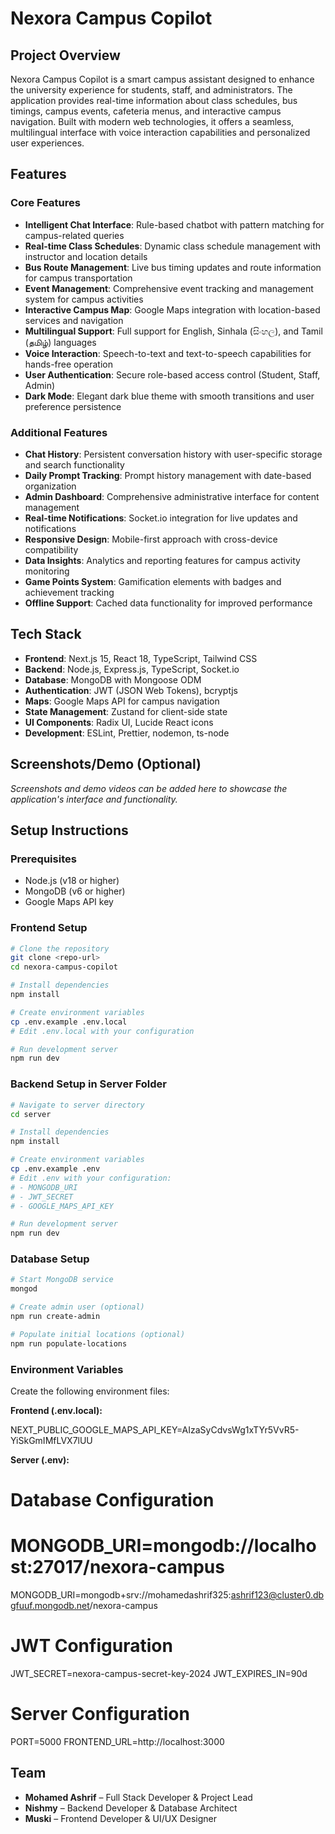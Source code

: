 # Nexora Campus Copilot

## Project Overview

Nexora Campus Copilot is a smart campus assistant designed to enhance the university experience for students, staff, and administrators. The application provides real-time information about class schedules, bus timings, campus events, cafeteria menus, and interactive campus navigation. Built with modern web technologies, it offers a seamless, multilingual interface with voice interaction capabilities and personalized user experiences.

## Features

### Core Features

- **Intelligent Chat Interface**: Rule-based chatbot with pattern matching for campus-related queries
- **Real-time Class Schedules**: Dynamic class schedule management with instructor and location details
- **Bus Route Management**: Live bus timing updates and route information for campus transportation
- **Event Management**: Comprehensive event tracking and management system for campus activities
- **Interactive Campus Map**: Google Maps integration with location-based services and navigation
- **Multilingual Support**: Full support for English, Sinhala (සිංහල), and Tamil (தமிழ்) languages
- **Voice Interaction**: Speech-to-text and text-to-speech capabilities for hands-free operation
- **User Authentication**: Secure role-based access control (Student, Staff, Admin)
- **Dark Mode**: Elegant dark blue theme with smooth transitions and user preference persistence

### Additional Features

- **Chat History**: Persistent conversation history with user-specific storage and search functionality
- **Daily Prompt Tracking**: Prompt history management with date-based organization
- **Admin Dashboard**: Comprehensive administrative interface for content management
- **Real-time Notifications**: Socket.io integration for live updates and notifications
- **Responsive Design**: Mobile-first approach with cross-device compatibility
- **Data Insights**: Analytics and reporting features for campus activity monitoring
- **Game Points System**: Gamification elements with badges and achievement tracking
- **Offline Support**: Cached data functionality for improved performance

## Tech Stack

- **Frontend**: Next.js 15, React 18, TypeScript, Tailwind CSS
- **Backend**: Node.js, Express.js, TypeScript, Socket.io
- **Database**: MongoDB with Mongoose ODM
- **Authentication**: JWT (JSON Web Tokens), bcryptjs
- **Maps**: Google Maps API for campus navigation
- **State Management**: Zustand for client-side state
- **UI Components**: Radix UI, Lucide React icons
- **Development**: ESLint, Prettier, nodemon, ts-node

## Screenshots/Demo (Optional)

_Screenshots and demo videos can be added here to showcase the application's interface and functionality._

## Setup Instructions

### Prerequisites

- Node.js (v18 or higher)
- MongoDB (v6 or higher)
- Google Maps API key

### Frontend Setup

```bash
# Clone the repository
git clone <repo-url>
cd nexora-campus-copilot

# Install dependencies
npm install

# Create environment variables
cp .env.example .env.local
# Edit .env.local with your configuration

# Run development server
npm run dev
```

### Backend Setup in Server Folder

```bash
# Navigate to server directory
cd server

# Install dependencies
npm install

# Create environment variables
cp .env.example .env
# Edit .env with your configuration:
# - MONGODB_URI
# - JWT_SECRET
# - GOOGLE_MAPS_API_KEY

# Run development server
npm run dev
```

### Database Setup

```bash
# Start MongoDB service
mongod

# Create admin user (optional)
npm run create-admin

# Populate initial locations (optional)
npm run populate-locations
```

### Environment Variables

Create the following environment files:

**Frontend (.env.local):**

NEXT_PUBLIC_GOOGLE_MAPS_API_KEY=AIzaSyCdvsWg1xTYr5VvR5-YiSkGmIMfLVX7lUU


**Server (.env):**

# Database Configuration
# MONGODB_URI=mongodb://localhost:27017/nexora-campus
MONGODB_URI=mongodb+srv://mohamedashrif325:ashrif123@cluster0.dbgfuuf.mongodb.net/nexora-campus

# JWT Configuration
JWT_SECRET=nexora-campus-secret-key-2024
JWT_EXPIRES_IN=90d

# Server Configuration
PORT=5000
FRONTEND_URL=http://localhost:3000

## Team

- **Mohamed Ashrif** – Full Stack Developer & Project Lead
- **Nishmy** – Backend Developer & Database Architect
- **Muski** – Frontend Developer & UI/UX Designer
